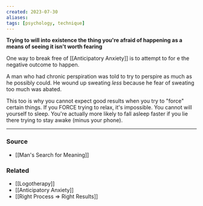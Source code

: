 ```yaml
---
created: 2023-07-30
aliases: 
tags: [psychology, technique]
---
```

**Trying to will into existence the thing you're afraid of happening as a means of seeing it isn't worth fearing**

One way to break free of [[Anticipatory Anxiety]] is to attempt to for e the negative outcome to happen. 

A man who had chronic perspiration was told to try to perspire as much as he possibly could. He wound up sweating *less* because he fear of sweating too much was abated. 

This too is why you cannot expect good results when you try to "force" certain things. If you FORCE trying to relax, it's impossible. You cannot will yourself to sleep. You're actually more likely to fall asleep faster if you lie there trying to stay awake (minus your phone).

---
### Source
- [[Man's Search for Meaning]]

### Related
- [[Logotherapy]]
- [[Anticipatory Anxiety]]
- [[Right Process ⇒ Right Results]]
 